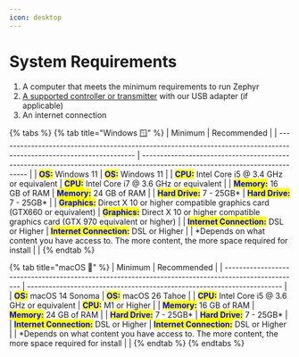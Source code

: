 ```yaml
---
icon: desktop
---
```


# System Requirements

1. A computer that meets the minimum requirements to run Zephyr
2. [A supported controller or transmitter](supported-controllers.md) with our USB adapter (if applicable)
3. An internet connection

{% tabs %}
{% tab title="Windows 🪟" %}
| Minimum                                                                                                              | Recommended                                                                                                                  |
| -------------------------------------------------------------------------------------------------------------------- | ---------------------------------------------------------------------------------------------------------------------------- |
| <mark style="color:blue;">**OS:**</mark>  Windows 11                                                                 | <mark style="color:blue;">**OS:**</mark> Windows 11                                                                          |
| <mark style="color:blue;">**CPU:**</mark> Intel Core i5 @ 3.4 GHz or equivalent                                      | <mark style="color:blue;">**CPU:**</mark> Intel Core i7 @ 3.6 GHz or equivalent                                              |
| <mark style="color:blue;">**Memory:**</mark> 16 GB of RAM                                                            | <mark style="color:blue;">**Memory:**</mark> 24 GB of RAM                                                                    |
| <mark style="color:blue;">**Hard Drive:**</mark>  7 - 25GB\*                                                         | <mark style="color:blue;">**Hard Drive:**</mark> 7 - 25GB\*                                                                  |
| <mark style="color:blue;">**Graphics:**</mark> Direct X 10 or higher compatible graphics card (GTX660 or equivalent) | <mark style="color:blue;">**Graphics:**</mark> Direct X 10 or higher compatible graphics card (GTX 970 equivalent or higher) |
| <mark style="color:blue;">**Internet Connection:**</mark> DSL or Higher                                              | <mark style="color:blue;">**Internet Connection:**</mark> DSL or Higher                                                      |
| \*Depends on what content you have access to. The more content, the more space required for install                  |                                                                                                                              |
{% endtab %}

{% tab title="macOS 🍎" %}
| Minimum                                                                                             | Recommended                                                             |
| --------------------------------------------------------------------------------------------------- | ----------------------------------------------------------------------- |
| <mark style="color:blue;">**OS:**</mark> macOS 14 Sonoma                                            | <mark style="color:blue;">**OS:**</mark> macOS 26 Tahoe                 |
| <mark style="color:blue;">**CPU:**</mark> Intel Core i5 @ 3.6 GHz or equivalent                     | <mark style="color:blue;">**CPU:**</mark> M1 or Higher                  |
| <mark style="color:blue;">**Memory:**</mark> 16 GB of RAM                                           | <mark style="color:blue;">**Memory:**</mark> 24 GB of RAM               |
| <mark style="color:blue;">**Hard Drive:**</mark>  7 - 25GB\*                                        | <mark style="color:blue;">**Hard Drive:**</mark>  7 - 25GB\*            |
| <mark style="color:blue;">**Internet Connection:**</mark> DSL or Higher                             | <mark style="color:blue;">**Internet Connection:**</mark> DSL or Higher |
| \*Depends on what content you have access to. The more content, the more space required for install |                                                                         |
{% endtab %}
{% endtabs %}

